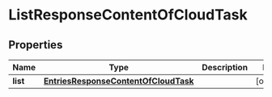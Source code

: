 # ListResponseContentOfCloudTask

## Properties
Name | Type | Description | Notes
------------ | ------------- | ------------- | -------------
**list** | [**EntriesResponseContentOfCloudTask**](EntriesResponseContentOfCloudTask.md) |  |  [optional]
